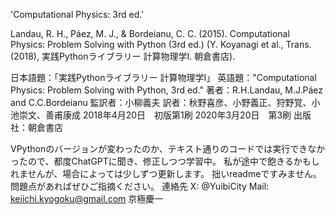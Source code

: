 'Computational Physics: 3rd ed.'

Landau, R. H., Páez, M. J., & Bordeianu, C. C. (2015). Computational Physics: Problem Solving with Python (3rd ed.) (Y. Koyanagi et al., Trans. (2018), 実践Pythonライブラリー 計算物理学I. 朝倉書店).

日本語題：「実践Pythonライブラリー 計算物理学I」
英語題："Computational Physics: Problem Solving with Python, 3rd ed."
著者：R.H.Landau, M.J.Páez and C.C.Bordeianu
監訳者：小柳義夫
訳者：秋野喜彦、小野義正、狩野覚、小池崇文、善甫康成
2018年4月20日　初版第1刷
2020年3月20日　第3刷
出版社：朝倉書店

VPythonのバージョンが変わったのか、テキスト通りのコードでは実行できなかったので、都度ChatGPTに聞き、修正しつつ学習中。
私が途中で飽きるかもしれませんが、場合によっては少しずつ更新します。
拙いreadmeですみません。問題点があればぜひご指摘ください。
連絡先
  X: @YuibiCity
  Mail: keiichi.kyogoku@gmail.com
  京極慶一
